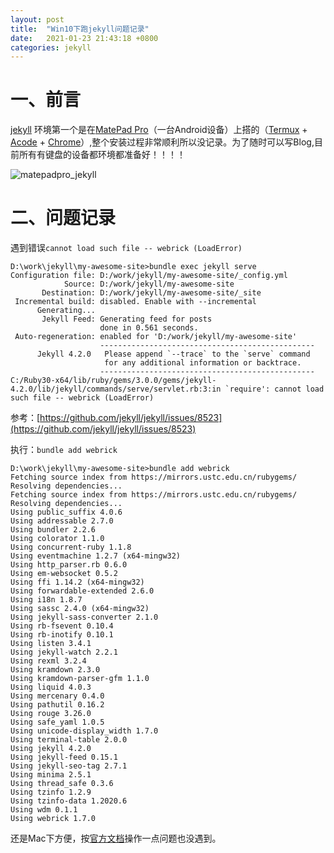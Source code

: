 ```yaml
---
layout: post
title:  "Win10下跑jekyll问题记录"
date:   2021-01-23 21:43:18 +0800
categories: jekyll
---
```


# 一、前言
  [jekyll](https://jekyllrb.com) 环境第一个是在[MatePad Pro](https://www.vmall.com/product/10086663107289.html)（一台Android设备）上搭的（[Termux](https://play.google.com/store/apps/details?id=com.termux) + [Acode](https://play.google.com/store/apps/details?id=com.foxdebug.acodefree) + [Chrome](https://play.google.com/store/apps/details?id=com.android.chrome)）,整个安装过程非常顺利所以没记录。为了随时可以写Blog,目前所有有键盘的设备都环境都准备好！！！！

  ![matepadpro_jekyll](/blog/assets/images/2021-01-23-Win10-jekyll-error/matepadpro_jekyll.jpg)

# 二、问题记录

遇到错误```cannot load such file -- webrick (LoadError)```

```
D:\work\jekyll\my-awesome-site>bundle exec jekyll serve
Configuration file: D:/work/jekyll/my-awesome-site/_config.yml
            Source: D:/work/jekyll/my-awesome-site
       Destination: D:/work/jekyll/my-awesome-site/_site
 Incremental build: disabled. Enable with --incremental
      Generating...
       Jekyll Feed: Generating feed for posts
                    done in 0.561 seconds.
 Auto-regeneration: enabled for 'D:/work/jekyll/my-awesome-site'
                    ------------------------------------------------
      Jekyll 4.2.0   Please append `--trace` to the `serve` command
                     for any additional information or backtrace.
                    ------------------------------------------------
C:/Ruby30-x64/lib/ruby/gems/3.0.0/gems/jekyll-4.2.0/lib/jekyll/commands/serve/servlet.rb:3:in `require': cannot load such file -- webrick (LoadError)
```

参考：[https://github.com/jekyll/jekyll/issues/8523](https://github.com/jekyll/jekyll/issues/8523)

执行：```bundle add webrick```

```
D:\work\jekyll\my-awesome-site>bundle add webrick
Fetching source index from https://mirrors.ustc.edu.cn/rubygems/
Resolving dependencies...
Fetching source index from https://mirrors.ustc.edu.cn/rubygems/
Resolving dependencies...
Using public_suffix 4.0.6
Using addressable 2.7.0
Using bundler 2.2.6
Using colorator 1.1.0
Using concurrent-ruby 1.1.8
Using eventmachine 1.2.7 (x64-mingw32)
Using http_parser.rb 0.6.0
Using em-websocket 0.5.2
Using ffi 1.14.2 (x64-mingw32)
Using forwardable-extended 2.6.0
Using i18n 1.8.7
Using sassc 2.4.0 (x64-mingw32)
Using jekyll-sass-converter 2.1.0
Using rb-fsevent 0.10.4
Using rb-inotify 0.10.1
Using listen 3.4.1
Using jekyll-watch 2.2.1
Using rexml 3.2.4
Using kramdown 2.3.0
Using kramdown-parser-gfm 1.1.0
Using liquid 4.0.3
Using mercenary 0.4.0
Using pathutil 0.16.2
Using rouge 3.26.0
Using safe_yaml 1.0.5
Using unicode-display_width 1.7.0
Using terminal-table 2.0.0
Using jekyll 4.2.0
Using jekyll-feed 0.15.1
Using jekyll-seo-tag 2.7.1
Using minima 2.5.1
Using thread_safe 0.3.6
Using tzinfo 1.2.9
Using tzinfo-data 1.2020.6
Using wdm 0.1.1
Using webrick 1.7.0
```

还是Mac下方便，按[官方文档](https://jekyllrb.com/docs/)操作一点问题也没遇到。